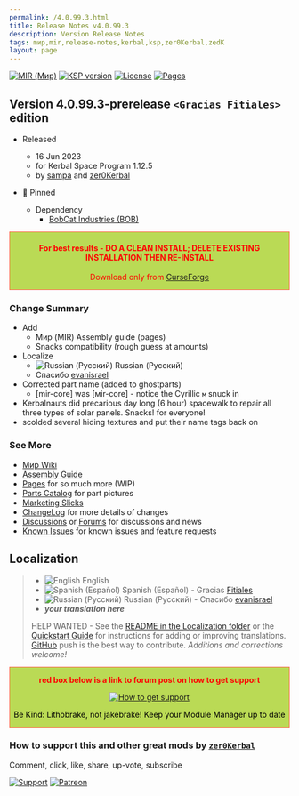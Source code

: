 ```yaml
---
permalink: /4.0.99.3.html
title: Release Notes v4.0.99.3
description: Version Release Notes
tags: mир,mir,release-notes,kerbal,ksp,zer0Kerbal,zedK
layout: page
---
```

<!-- ReleaseLayout.md v4.0.99.3
MIR (Мир)
created: 2014
updated: 06 Jun 2023

TEMPLATE: ReleaseLayout.md v1.3.7.0
created: 11 Aug 2018
updated: 29 May 2023 -->
[![MIR (Мир)][SHD:mod]][CURSFG:url]
[![KSP version][KSP:shd]][KSP:url] [![License][LIC:shd]][LIC:url] [![Pages][SHD:pgs]][pages]

## Version 4.0.99.3-prerelease `<Gracias Fitiales>` edition

* Released
  * 16 Jun 2023
  * for Kerbal Space Program 1.12.5
  * by [sampa](https://github.com/Toa-Sampa) and [zer0Kerbal](https://github.com/zer0Kerbal)

* 📌 Pinned
  * Dependency
    * [BobCat Industries (BOB)](https://www.curseforge.com/kerbal/ksp-mods/BobCatInd)

<div style="border:0.5px solid Tomato; background-color: #bada55; color: #FF0000; text-align:center"><h4><b>For best results - DO A CLEAN INSTALL; DELETE EXISTING INSTALLATION THEN RE-INSTALL</b></h4><p>Download only from <a href="https://www.curseforge.com/kerbal/ksp-mods/MIR">CurseForge</a></p></div>

### Change Summary

* Add
  * Мир (MIR) Assembly guide (pages)
  * Snacks compatibility (rough guess at amounts)
* Localize
  * ![Russian (Русский)][RU] Russian (Русский)
  * Спасибо [evanisrael](https://github/evanisrael)
* Corrected part name (added to ghostparts)
  * [mir-core] was [мir-core] - notice the Cyrillic `м` snuck in
* Kerbalnauts did precarious day long (6 hour) spacewalk to repair all three types of solar panels. Snacks! for everyone!
* scolded several hiding textures and put their name tags back on


### See More

* [Мир Wiki](https://en.wikipedia.org/wiki/Mir)
* [Assembly Guide][assmb]
* [Pages][pages] for so much more (WIP)
* [Parts Catalog][parts] for part pictures
* [Marketing Slicks][markt]
* [ChangeLog][chlog] for more details of changes
* [Discussions][discu] or [Forums][forum] for discussions and news
* [Known Issues][issue] for known issues and feature requests

## Localization

>* ![English][EN] English
>* ![Spanish (Español)][ES] Spanish (Español) - Gracias [Fitiales](https://github/Fitiales)
>* ![Russian (Русский)][RU] Russian (Русский) - Спасибо [evanisrael](https://github/evanisrael)
>* ***your translation here***
>
> HELP WANTED - See the [README in the Localization folder][lreadme] or the [Quickstart Guide][qstart] for instructions for adding or improving translations. [GitHub][GitHub:url] push is the best way to contribute. *Additions and corrections welcome!*

<div style="border:0.5px solid Tomato; background-color: #BADA55; color: #FF0000; text-align:center">
  <p><b>red box below is a link to forum post on how to get support</b></p>
  <a href="https://forum.kerbalspaceprogram.com/index.php?/topic/83212-*">
    <p><img src="https://i.postimg.cc/vHP6zmrw/image.png" alt="How to get support"></p></a>
  <p style="color: #000000;">Be Kind: Lithobrake, not jakebrake! Keep your Module Manager up to date</p>
</div>

### How to support this and other great mods by [`zer0Kerbal`][zer0Kerbal]

Comment, click, like, share, up-vote, subscribe

[![Support][PAYPAL:img]][PAYPAL:url] [![Patreon][PATREON:img]][PATREON:url]

<!-- links -->
[assmb]: https://zer0kerbal.github.io/MIR/Assembly "Assembly Guide"
[chlog]: https://raw.githubusercontent.com/zer0Kerbal/MIR/master/changelog.md "Changelog"
[discu]: https://github.com/zer0Kerbal/MIR/discussions/ "Discussions"
[forum]: https://forum.kerbalspaceprogram.com/index.php?/topic/192742-*/ "Мир (MIR)"
[issue]: https://github.com/zer0Kerbal/MIR/issues/ "Issue Tracker"
[pages]: https://zer0kerbal.github.io/MIR/ "GitHub Pages"
[parts]: https://zer0kerbal.github.io/MIR/PartsCatalog "Parts Catalog"
[markt]: https://zer0kerbal.github.io/MIR/Marketing "Marketing Slicks"

<!-- shields -->
[SHD:mod]: https://img.shields.io/badge/Мир%20(MIR)%20-v4.0.99.3--prerelease-BADA55.svg?style=plastic&labelColor=darkgreen/ "4.0.99.3-prerelease"
[SHD:pgs]: https://img.shields.io/badge/GitHub-Pages-white?style=plastic&labelColor=9cf&logoColor=181717&logo=github/ "GitHub IO"

[CURSFG:url]: https://www.curseforge.com/kerbal/ksp-mods/MIR "Curseforge"
[GITHUB:url]: https://github.com/zer0Kerbal/MIR/ "GitHub"

[KSP:url]: http://kerbalspaceprogram.com/ "Kerbal Space Program"
[KSP:shd]: https://img.shields.io/badge/KSP-1.12.5-blue.svg?style=plastic&labelColor=black/ "Kerbal Space Program"

<!--- license -->
[LIC:url]: https://creativecommons.org/licenses/by-nd/4.0/ "CC BY-ND 4.0+ARR"
[LIC:shd]: https://img.shields.io/badge/License-CC%20BY--ND%204.0+ARR-ef9421?labelColor=black&style=plastic&logoColor=ef9421&logo=creativecommons "CC BY-ND 4.0+ARR"

[PAYPAL:img]: https://img.shields.io/badge/Buy%20me%20some%20-LFO-BADA55?style=for-the-badge&logo=paypal&labelColor=FFDD00 "PayPal"
[PAYPAL:url]: https://www.paypal.com/donate?hosted_button_id=DC22YHMEJREKL "PayPal"
[PATREON:img]: https://img.shields.io/badge/Patreon%20-Patreonize-FF424D?style=for-the-badge&logo=patreon "Patreon"
[PATREON:url]: https://www.patreon.com/zer0Kerbal/membership "Patreon"

[lreadme]: https://github.com/zer0Kerbal/zer0Kerbal/blob/master/Localization/readme.md "Localization Readme"
[qstart]: https://github.com/zer0Kerbal/zer0Kerbal/blob/master/Localization/quickstart.md "Quickstart"
[EN]: https://raw.githubusercontent.com/zer0Kerbal/zer0Kerbal/master/img/EN.png "English"
[ES]: https://raw.githubusercontent.com/zer0Kerbal/zer0Kerbal/master/img/ES.png "Español"
[RU]: https://raw.githubusercontent.com/zer0Kerbal/zer0Kerbal/master/img/RU.png "Русский"

[zer0Kerbal]: https://forum.kerbalspaceprogram.com/index.php?/profile/190933-*/ "zer0Kerbal"

<!-- THIS FILE: CC BY-ND 4.0 by zer0Kerbal -->